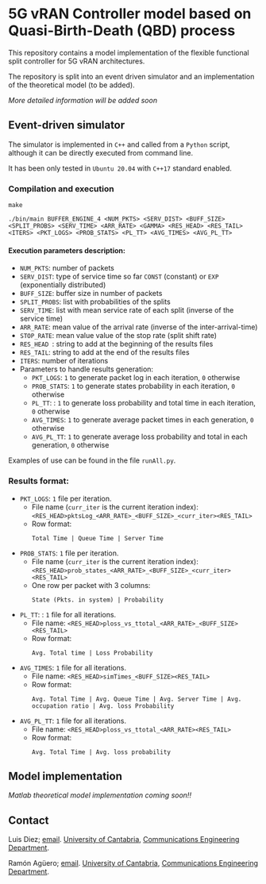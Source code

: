 # 5G vRAN Controller model based on Quasi-Birth-Death (QBD) process

This repository contains a model implementation of the flexible functional split controller for 5G vRAN architectures.

The repository is split into an event driven simulator and an implementation of the theoretical model (to be added). 

*More detailed information will be added soon*

## Event-driven simulator

The simulator is implemented in `C++` and called from a `Python` script, although it can be directly executed from command line.

It has been only tested in `Ubuntu 20.04` with `C++17` standard enabled.

### Compilation and execution
```
make
```
```
./bin/main BUFFER_ENGINE_4 <NUM_PKTS> <SERV_DIST> <BUFF_SIZE> <SPLIT_PROBS> <SERV_TIME> <ARR_RATE> <GAMMA> <RES_HEAD> <RES_TAIL> <ITERS> <PKT_LOGS> <PROB_STATS> <PL_TT> <AVG_TIMES> <AVG_PL_TT>
```
#### Execution parameters description:
  + `NUM_PKTS`: number of packets
  + `SERV_DIST`: type of service time so far `CONST` (constant) or `EXP` (exponentially distributed)
  + `BUFF_SIZE`: buffer size in number of packets
  + `SPLIT_PROBS`: list with probabilities of the splits
  + `SERV_TIME`: list with mean service rate of each split (inverse of the service time)
  + `ARR_RATE`: mean value of the arrival rate (inverse of the inter-arrival-time)
  + `STOP_RATE`: mean value value of the stop rate (split shift rate)
  + `RES_HEAD `: string to add at the beginning of the results files 
  + `RES_TAIL`: string to add at the end of the results files 
  + `ITERS`: number of iterations
  + Parameters to handle results generation:
    + `PKT_LOGS`: `1` to generate packet log in each iteration, `0` otherwise
    + `PROB_STATS`: `1` to generate states probability in each iteration, `0` otherwise
    + `PL_TT`: : `1` to generate loss probability and total time in each iteration, `0` otherwise
    + `AVG_TIMES`: `1` to generate average packet times in each generation, `0` otherwise
    + `AVG_PL_TT`: `1` to generate average loss probability and total in each generation, `0` otherwise

Examples of use can be found in the file `runAll.py`.

### Results format:
  + `PKT_LOGS`: `1` file per iteration. 
    + File name (`curr_iter` is the current iteration index): `<RES_HEAD>pktsLog_<ARR_RATE>_<BUFF_SIZE>_<curr_iter><RES_TAIL>`
    + Row format:
      ```
      Total Time | Queue Time | Server Time 
      ```
  + `PROB_STATS`: `1` file per iteration. 
    + File name (`curr_iter` is the current iteration index): `<RES_HEAD>prob_states_<ARR_RATE>_<BUFF_SIZE>_<curr_iter><RES_TAIL>`
    + One row per packet with 3 columns:
      ```
      State (Pkts. in system) | Probability
      ```
  + `PL_TT`: : `1` file for all iterations. 
    + File name: `<RES_HEAD>ploss_vs_ttotal_<ARR_RATE>_<BUFF_SIZE><RES_TAIL>`
    + Row format:
      ```
      Avg. Total time | Loss Probability
      ```
  + `AVG_TIMES`: `1` file for all iterations. 
    + File name: `<RES_HEAD>simTimes_<BUFF_SIZE><RES_TAIL>`
    + Row format: 
      ```
      Avg. Total Time | Avg. Queue Time | Avg. Server Time | Avg. occupation ratio | Avg. loss Probability
      ```
  + `AVG_PL_TT`: `1` file for all iterations. 
    + File name: `<RES_HEAD>ploss_vs_ttotal_<ARR_RATE><RES_TAIL>`
    + Row format:
      ```
      Avg. Total Time | Avg. loss probability
      ```

## Model implementation
*Matlab theoretical model implementation coming soon!!*

## Contact
Luis Diez;  [email](mailto:ldiez@tlmat.unican.es). [University of Cantabria](https://web.unican.es/), [Communications Engineering Department](https://www.tlmat.unican.es/).

Ramón Agüero; [email](mailto:ramon@tlmat.unican.es). [University of Cantabria](https://web.unican.es/), [Communications Engineering Department](https://www.tlmat.unican.es/).